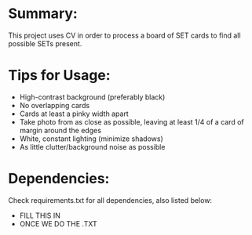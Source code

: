 # Summary:
This project uses CV in order to process a board of SET cards to find all
possible SETs present.

# Tips for Usage:
- High-contrast background (preferably black)
- No overlapping cards
- Cards at least a pinky width apart
- Take photo from as close as possible, leaving at least 1/4 of a card of margin
around the edges
- White, constant lighting (minimize shadows)
- As little clutter/background noise as possible

# Dependencies:
Check requirements.txt for all dependencies, also listed below:
- FILL THIS IN
- ONCE WE DO THE .TXT